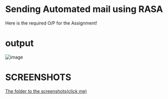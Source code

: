 # Sending Automated mail using RASA
Here is the required O/P for the Assignment!

# output
![image](https://github.com/itsashwanianand/Assignment_internship/assets/116836552/82ee4b50-9dc7-4257-b962-5004ddaca283)

# SCREENSHOTS
[The folder to the screenshots(click me)](./Rasa_Projects/install_demo/screenshots/)




